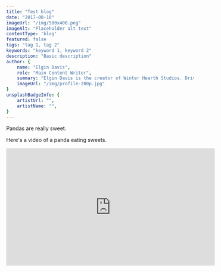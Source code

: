 ```yaml
---
title: "Test blog"
date: "2017-08-10"
imageUrl: "/img/500x400.png"
imageAlt: "Placeholder alt text"
contentType: 'blog'
featured: false
tags: "tag 1, tag 2"
keywords: "keyword 1, keyword 2"
description: "Basic description"
author: {
    name: "Elgin Davis",
    role: "Main Content Writer",
    summary: "Elgin Davis is the creator of Winter Hearth Studios. Driven by a passionate spirit and boundless curiosity, Davis' work seeks to explore the depths of humanity and what it might look like to live a hyper-meaningful existence here on earth.",
    imageUrl: "/img/profile-200p.jpg" 
}
unsplashBadgeInfo: {
    artistUrl: "",
    artistName: "",
}
---
```


Pandas are really sweet.

Here's a video of a panda eating sweets.

<iframe width="560" height="315" src="https://www.youtube.com/embed/4n0xNbfJLR8" frameborder="0" allowfullscreen></iframe>